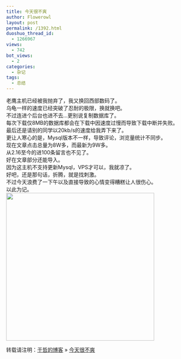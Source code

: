```yaml
---
title: 今天很不爽
author: Flowerowl
layout: post
permalink: /1392.html
duoshuo_thread_id:
  - 1266967
views:
  - 742
bot_views:
  - 2
categories:
  - 杂记
tags:
  - 总结
---
```

老鹰主机已经被我抛弃了，我又换回西部数码了。  
乌龟一样的速度已经突破了忍耐的极限，换就换吧。  
不过连进个后台也进不去&#8230;更别说复制数据库了。  
每次下载仅8MB的数据库都会在下载中因速度过慢而导致下载中断并失败。  
最后还是请别的同学以20kb/s的速度给我弄下来了。  
更让人寒心的是，Mysql版本不一样，导致评论，浏览量统计不同步。  
现在文章点击总量为8W多，而最新为9W多。  
从2.16至今的进100条留言也不见了。  
好在文章部分还能导入。  
因为这主机不支持更新Mysql，VPS才可以，我就凉了。  
好吧，还是那句话，折腾，就是找刺激。  
不过今天浪费了一下午以及直接导致的心情变得糟糕让人很伤心。  
以此为记。  
<img class="aligncenter size-full wp-image-1393" title="1c9a7c29a9930bef99250a9a" src="http://lazynight.me/wp-content/uploads/2012/03/1c9a7c29a9930bef99250a9a.gif" alt="" width="400" height="400" />

转载请注明：[于哲的博客][1] &raquo; [今天很不爽][2]

 [1]: http://lazynight.me
 [2]: http://lazynight.me/1392.html